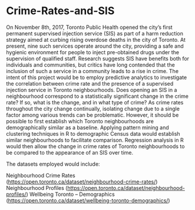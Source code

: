 # Crime-Rates-and-SIS

On November 8th, 2017, Toronto Public Health opened the city’s first permanent supervised injection service (SIS) as part of a harm reduction strategy aimed at curbing rising overdose deaths in the city of Toronto. At present, nine such services operate around the city, providing a safe and hygienic environment for people to inject pre-obtained drugs under the supervision of qualified staff. Research suggests SIS have benefits both for individuals and communities, but critics have long contended that the inclusion of such a service in a community leads to a rise in crime.
The intent of this project would be to employ predictive analytics to investigate the correlation between crime rate and the presence of a supervised injection service in Toronto neighbourhoods.
Does opening an SIS in a neighbourhood correspond to a statistically significant change in the crime rate? If so, what is the change, and in what type of crime?
As crime rates throughout the city change continually, isolating change due to a single factor among various trends can be problematic. However, it should be possible to first establish which Toronto neighbourhoods are demographically similar as a baseline. Applying pattern mining and clustering techniques in R to demographic Census data would establish similar neighbourhoods to facilitate comparison. Regression analysis in R would then allow the change in crime rates of Toronto neighbourhoods to be compared to the appearance of an SIS over time.

The datasets employed would include:

Neighbourhood Crime Rates (https://open.toronto.ca/dataset/neighbourhood-crime-rates/)
Neighbourhood Profiles (https://open.toronto.ca/dataset/neighbourhood-profiles/)
Wellbeing Toronto – Demographics (https://open.toronto.ca/dataset/wellbeing-toronto-demographics/)
